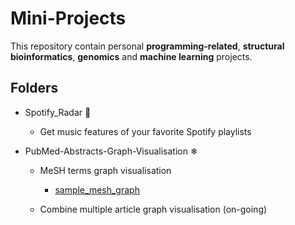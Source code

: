 # Mini-Projects

This repository contain personal **programming-related**, **structural bioinformatics**, **genomics** and **machine learning** projects.

## Folders

- Spotify_Radar 🎵
	- Get music features of your favorite Spotify playlists

- PubMed-Abstracts-Graph-Visualisation ❄
	- MeSH terms graph visualisation
	   - [sample_mesh_graph](https://raw.githubusercontent.com/akshayonly/Mini-Projects/main/PubMed-Abstracts-Graph-Visualisation/article_2.png)
	
	- Combine multiple article graph visualisation (on-going)
